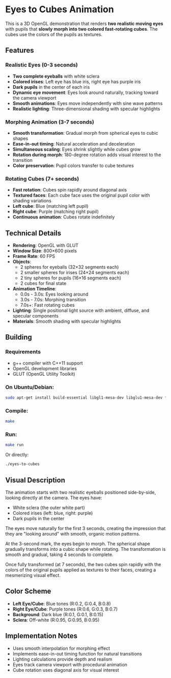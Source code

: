 # Eyes to Cubes Animation

This is a 3D OpenGL demonstration that renders **two realistic moving eyes** with pupils that **slowly morph into two colored fast-rotating cubes**. The cubes use the colors of the pupils as textures.

## Features

### Realistic Eyes (0-3 seconds)
- **Two complete eyeballs** with white sclera
- **Colored irises**: Left eye has blue iris, right eye has purple iris
- **Dark pupils** in the center of each iris
- **Dynamic eye movement**: Eyes look around naturally, tracking toward the camera viewport
- **Smooth animations**: Eyes move independently with sine wave patterns
- **Realistic lighting**: Three-dimensional shading with specular highlights

### Morphing Animation (3-7 seconds)
- **Smooth transformation**: Gradual morph from spherical eyes to cubic shapes
- **Ease-in-out timing**: Natural acceleration and deceleration
- **Simultaneous scaling**: Eyes shrink slightly while cubes grow
- **Rotation during morph**: 180-degree rotation adds visual interest to the transition
- **Color preservation**: Pupil colors transfer to cube textures

### Rotating Cubes (7+ seconds)
- **Fast rotation**: Cubes spin rapidly around diagonal axis
- **Textured faces**: Each cube face uses the original pupil color with shading variations
- **Left cube**: Blue (matching left pupil)
- **Right cube**: Purple (matching right pupil)
- **Continuous animation**: Cubes rotate indefinitely

## Technical Details

- **Rendering**: OpenGL with GLUT
- **Window Size**: 800×600 pixels
- **Frame Rate**: 60 FPS
- **Objects**: 
  - 2 spheres for eyeballs (32×32 segments each)
  - 2 smaller spheres for irises (24×24 segments each)
  - 2 tiny spheres for pupils (16×16 segments each)
  - 2 cubes for final state
- **Animation Timeline**:
  - 0.0s - 3.0s: Eyes looking around
  - 3.0s - 7.0s: Morphing transition
  - 7.0s+: Fast rotating cubes
- **Lighting**: Single positional light source with ambient, diffuse, and specular components
- **Materials**: Smooth shading with specular highlights

## Building

### Requirements
- g++ compiler with C++11 support
- OpenGL development libraries
- GLUT (OpenGL Utility Toolkit)

### On Ubuntu/Debian:
```bash
sudo apt-get install build-essential libgl1-mesa-dev libglu1-mesa-dev freeglut3-dev
```

### Compile:
```bash
make
```

### Run:
```bash
make run
```

Or directly:
```bash
./eyes-to-cubes
```

## Visual Description

The animation starts with two realistic eyeballs positioned side-by-side, looking directly at the camera. The eyes have:
- White sclera (the outer white part)
- Colored irises (left: blue, right: purple)
- Dark pupils in the center

The eyes move naturally for the first 3 seconds, creating the impression that they are "looking around" with smooth, organic motion patterns.

At the 3-second mark, the eyes begin to morph. The spherical shape gradually transforms into a cubic shape while rotating. The transformation is smooth and gradual, taking 4 seconds to complete.

Once fully transformed (at 7 seconds), the two cubes spin rapidly with the colors of the original pupils applied as textures to their faces, creating a mesmerizing visual effect.

## Color Scheme

- **Left Eye/Cube**: Blue tones (R:0.2, G:0.4, B:0.8)
- **Right Eye/Cube**: Purple tones (R:0.6, G:0.3, B:0.7)
- **Background**: Dark blue (R:0.1, G:0.1, B:0.15)
- **Sclera**: Off-white (R:0.95, G:0.95, B:0.95)

## Implementation Notes

- Uses smooth interpolation for morphing effect
- Implements ease-in-out timing function for natural transitions
- Lighting calculations provide depth and realism
- Eyes track camera viewport with procedural animation
- Cube rotation uses diagonal axis for visual interest
